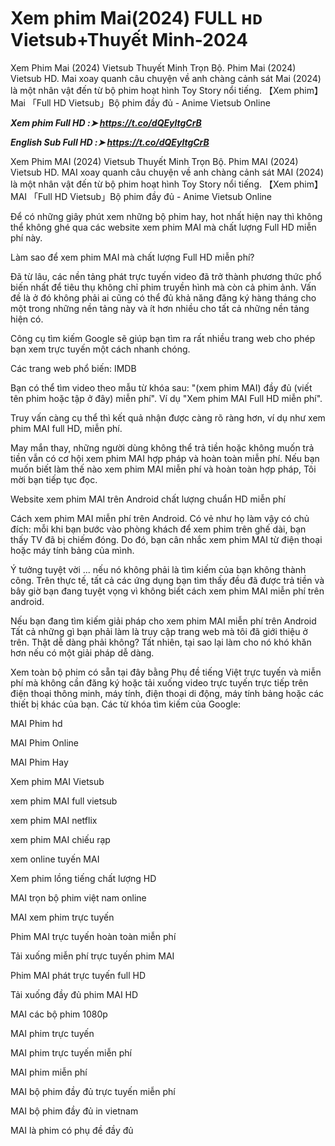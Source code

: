 <h1>Xem phim Mai(2024) FULL ʜᴅ Vietsub+Thuyết Minh-2024</h1>

Xem Phim Mai (2024) Vietsub Thuyết Minh Trọn Bộ. Phim Mai (2024) Vietsub HD. Mai xoay quanh câu chuyện về anh chàng cảnh sát Mai (2024) là một nhân vật đến từ bộ phim hoạt hình Toy Story nổi tiếng. 【Xem phim】Mai 「Full HD Vietsub」Bộ phim đầy đủ - Anime Vietsub Online

<p><b><I>Xem phim Full HD :➤ <a href="https://t.co/dQEyltgCrB" rel="noopener">https://t.co/dQEyltgCrB</a></I></b></p>

<p><b><I>English Sub Full HD :➤ <a href="https://t.co/dQEyltgCrB" rel="noopener">https://t.co/dQEyltgCrB</a></I></b></p>

Xem Phim MAI (2024) Vietsub Thuyết Minh Trọn Bộ. Phim MAI (2024) Vietsub HD. MAI xoay quanh câu chuyện về anh chàng cảnh sát MAI (2024) là một nhân vật đến từ bộ phim hoạt hình Toy Story nổi tiếng. 【Xem phim】MAI 「Full HD Vietsub」Bộ phim đầy đủ - Anime Vietsub Online

Để có những giây phút xem những bộ phim hay, hot nhất hiện nay thì không thể không ghé qua các website xem phim MAI mà chất lượng Full HD miễn phí này.

Làm sao để xem phim MAI mà chất lượng Full HD miễn phí?

Đã từ lâu, các nền tảng phát trực tuyến video đã trở thành phương thức phổ biến nhất để tiêu thụ không chỉ phim truyền hình mà còn cả phim ảnh. Vấn đề là ở đó không phải ai cũng có thể đủ khả năng đăng ký hàng tháng cho một trong những nền tảng này và ít hơn nhiều cho tất cả những nền tảng hiện có.

Công cụ tìm kiếm Google sẽ giúp bạn tìm ra rất nhiều trang web cho phép bạn xem trực tuyến một cách nhanh chóng.

Các trang web phổ biến: IMDB

Bạn có thể tìm video theo mẫu từ khóa sau: "(xem phim MAI) đầy đủ (viết tên phim hoặc tập ở đây) miễn phí". Ví dụ "Xem phim MAI Full HD miễn phí".

Truy vấn càng cụ thể thì kết quả nhận được càng rõ ràng hơn, ví dụ như xem phim MAI full HD, miễn phí.

May mắn thay, những người dùng không thể trả tiền hoặc không muốn trả tiền vẫn có cơ hội xem phim MAI hợp pháp và hoàn toàn miễn phí. Nếu bạn muốn biết làm thế nào xem phim MAI miễn phí và hoàn toàn hợp pháp, Tôi mời bạn tiếp tục đọc.

Website xem phim MAI trên Android chất lượng chuẩn HD miễn phí

Cách xem phim MAI miễn phí trên Android. Có vẻ như họ làm vậy có chủ đích: mỗi khi bạn bước vào phòng khách để xem phim trên ghế dài, bạn thấy TV đã bị chiếm đóng. Do đó, bạn cân nhắc xem phim MAI từ điện thoại hoặc máy tính bảng của mình.

Ý tưởng tuyệt vời ... nếu nó không phải là tìm kiếm của bạn không thành công. Trên thực tế, tất cả các ứng dụng bạn tìm thấy đều đã được trả tiền và bây giờ bạn đang tuyệt vọng vì không biết cách xem phim MAI miễn phí trên android.

Nếu bạn đang tìm kiếm giải pháp cho xem phim MAI miễn phí trên Android Tất cả những gì bạn phải làm là truy cập trang web mà tôi đã giới thiệu ở trên. Thật dễ dàng phải không? Tất nhiên, tại sao lại làm cho nó khó khăn hơn nếu có một giải pháp dễ dàng.

Xem toàn bộ phim có sẵn tại đây bằng Phụ đề tiếng Việt trực tuyến và miễn phí mà không cần đăng ký hoặc tải xuống video trực tuyến trực tiếp trên điện thoại thông minh, máy tính, điện thoại di động, máy tính bảng hoặc các thiết bị khác của bạn. Các từ khóa tìm kiếm của Google:

MAI Phim hd

MAI Phim Online

MAI Phim Hay

Xem phim MAI Vietsub

xem phim MAI full vietsub

xem phim MAI netflix

xem phim MAI chiếu rạp

xem online tuyến MAI

Xem phim lồng tiếng chất lượng HD

MAI trọn bộ phim việt nam online

MAI xem phim trực tuyến

Phim MAI trực tuyến hoàn toàn miễn phí

Tải xuống miễn phí trực tuyến phim MAI

Phim MAI phát trực tuyến full HD

Tải xuống đầy đủ phim MAI HD

MAI các bộ phim 1080p

MAI phim trực tuyến

MAI phim trực tuyến miễn phí

MAI phim miễn phí

MAI bộ phim đầy đủ trực tuyến miễn phí

MAI bộ phim đầy đủ in vietnam

MAI là phim có phụ đề đầy đủ
